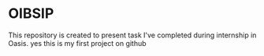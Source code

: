 # OIBSIP
This repository is created to present task I've completed during internship in Oasis.
yes this is my first project on github
